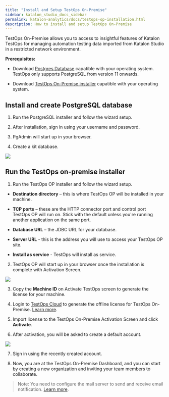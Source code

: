 ```yaml
---
title: "Install and Setup TestOps On-Premise"
sidebar: katalon_studio_docs_sidebar
permalink: katalon-analytics/docs/testops-op-installation.html 
description: How to install and setup TestOps On-Premise
---
```

TestOps On-Premise allows you to access to insightful features of Katalon TestOps for managing automation testing data imported from Katalon Studio in a restricted network environment.

**Prerequisites:**

* Download [Postgres Database](https://www.postgresql.org/download/) capatible with your operating system. TestOps only supports PostgreSQL from version 11 onwards. 

* Download [TestOps On-Premise installer]() capatible with your operating system.

## Install and create PostgreSQL database

1. Run the PostgreSQL installer and follow the wizard setup.

2. After installation, sign in using your username and password.

3. PgAdmin will start up in your browser.

4. Create a kit database.

 ![](https://github.com/katalon-studio/docs-images/raw/master/katalon-analytics/docs/kt-op-installation/postgresql-dashboard.png)

## Run the TestOps on-premise installer

1. Run the TestOps OP installer and follow the wizard setup.

* **Destination directory** – this is where TestOps OP will be installed in your machine.

* **TCP ports** – these are the HTTP connector port and control port TestOps OP will run on. Stick with the default unless you're running another application on the same port. 

* **Database URL** – the JDBC URL for your database.

* **Server URL** - this is the address you will use to access your TestOps OP site.

* **Install as service** - TestOps will install as service.

2. TestOps OP will start up in your browser once the installation is complete with Activation Screen.

![](https://github.com/katalon-studio/docs-images/raw/master/katalon-analytics/docs/kt-op-installation/kt-op-license-activation.png)

3. Copy the **Machine ID** on Activate TestOps screen to generate the license for your machine.

4. Login to [TestOps Cloud](https://analytics-staging.katalon.com/) to generate the offline license for TestOps On-Premise. [Learn more]().

5. Import license to the TestOps On-Premise Activation Screen and click **Activate**.

6. After activation, you will be asked to create a default account.

![](https://github.com/katalon-studio/docs-images/raw/master/katalon-analytics/docs/kt-op-installation/kt-op-create-root-account.png)

7. Sign in using the recently created account.

8. Now, you are at the TestOps On-Premise Dashboard, and you can start by creating a new organization and inviting your team members to collaborate.

> Note: You need to configure the mail server to send and receive email notification. [Learn more]().
